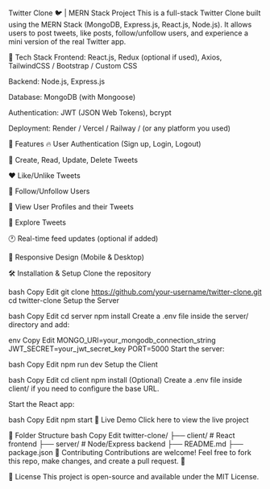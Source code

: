 Twitter Clone 🐦 | MERN Stack Project
This is a full-stack Twitter Clone built using the MERN Stack (MongoDB, Express.js, React.js, Node.js).
It allows users to post tweets, like posts, follow/unfollow users, and experience a mini version of the real Twitter app.

🚀 Tech Stack
Frontend: React.js, Redux (optional if used), Axios, TailwindCSS / Bootstrap / Custom CSS

Backend: Node.js, Express.js

Database: MongoDB (with Mongoose)

Authentication: JWT (JSON Web Tokens), bcrypt

Deployment: Render / Vercel / Railway / (or any platform you used)

📸 Features
🔥 User Authentication (Sign up, Login, Logout)

📝 Create, Read, Update, Delete Tweets

❤️ Like/Unlike Tweets

👥 Follow/Unfollow Users

🧵 View User Profiles and their Tweets

🔎 Explore Tweets

🕐 Real-time feed updates (optional if added)

📱 Responsive Design (Mobile & Desktop)

🛠️ Installation & Setup
Clone the repository

bash
Copy
Edit
git clone https://github.com/your-username/twitter-clone.git
cd twitter-clone
Setup the Server

bash
Copy
Edit
cd server
npm install
Create a .env file inside the server/ directory and add:

env
Copy
Edit
MONGO_URI=your_mongodb_connection_string
JWT_SECRET=your_jwt_secret_key
PORT=5000
Start the server:

bash
Copy
Edit
npm run dev
Setup the Client

bash
Copy
Edit
cd client
npm install
(Optional) Create a .env file inside client/ if you need to configure the base URL.

Start the React app:

bash
Copy
Edit
npm start
🔗 Live Demo
Click here to view the live project

📁 Folder Structure
bash
Copy
Edit
twitter-clone/
├── client/    # React frontend
├── server/    # Node/Express backend
├── README.md
├── package.json
🤝 Contributing
Contributions are welcome!
Feel free to fork this repo, make changes, and create a pull request. 🚀

📄 License
This project is open-source and available under the MIT License.

